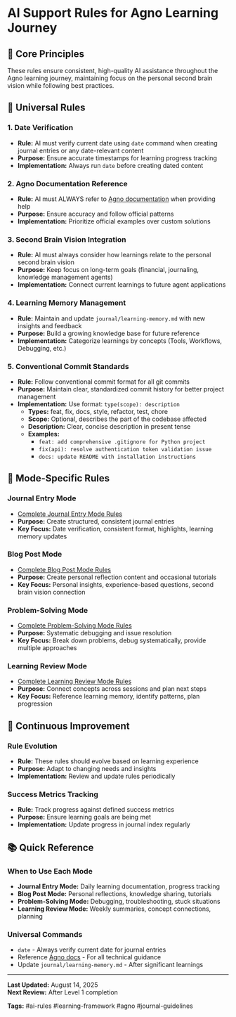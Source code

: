 # AI Support Rules for Agno Learning Journey

## 🎯 Core Principles

These rules ensure consistent, high-quality AI assistance throughout the Agno learning journey, maintaining focus on the personal second brain vision while following best practices.

## 📅 Universal Rules

### 1. **Date Verification**

- **Rule:** AI must verify current date using `date` command when creating journal entries or any date-relevant content
- **Purpose:** Ensure accurate timestamps for learning progress tracking
- **Implementation:** Always run `date` before creating dated content

### 2. **Agno Documentation Reference**

- **Rule:** AI must ALWAYS refer to [Agno documentation](https://docs.agno.com/llms.txt) when providing help
- **Purpose:** Ensure accuracy and follow official patterns
- **Implementation:** Prioritize official examples over custom solutions

### 3. **Second Brain Vision Integration**

- **Rule:** AI must always consider how learnings relate to the personal second brain vision
- **Purpose:** Keep focus on long-term goals (financial, journaling, knowledge management agents)
- **Implementation:** Connect current learnings to future agent applications

### 4. **Learning Memory Management**

- **Rule:** Maintain and update `journal/learning-memory.md` with new insights and feedback
- **Purpose:** Build a growing knowledge base for future reference
- **Implementation:** Categorize learnings by concepts (Tools, Workflows, Debugging, etc.)

### 5. **Conventional Commit Standards**

- **Rule:** Follow conventional commit format for all git commits
- **Purpose:** Maintain clear, standardized commit history for better project management
- **Implementation:** Use format: `type(scope): description`
  - **Types:** feat, fix, docs, style, refactor, test, chore
  - **Scope:** Optional, describes the part of the codebase affected
  - **Description:** Clear, concise description in present tense
  - **Examples:** 
    - `feat: add comprehensive .gitignore for Python project`
    - `fix(api): resolve authentication token validation issue`
    - `docs: update README with installation instructions`

## 🎯 Mode-Specific Rules

### **Journal Entry Mode**

- [Complete Journal Entry Mode Rules](journal-entry-mode.md)
- **Purpose:** Create structured, consistent journal entries
- **Key Focus:** Date verification, consistent format, highlights, learning memory updates

### **Blog Post Mode**

- [Complete Blog Post Mode Rules](blog-post-mode.md)
- **Purpose:** Create personal reflection content and occasional tutorials
- **Key Focus:** Personal insights, experience-based questions, second brain vision connection

### **Problem-Solving Mode**

- [Complete Problem-Solving Mode Rules](problem-solving-mode.md)
- **Purpose:** Systematic debugging and issue resolution
- **Key Focus:** Break down problems, debug systematically, provide multiple approaches

### **Learning Review Mode**

- [Complete Learning Review Mode Rules](learning-review-mode.md)
- **Purpose:** Connect concepts across sessions and plan next steps
- **Key Focus:** Reference learning memory, identify patterns, plan progression

## 🔄 Continuous Improvement

### **Rule Evolution**

- **Rule:** These rules should evolve based on learning experience
- **Purpose:** Adapt to changing needs and insights
- **Implementation:** Review and update rules periodically

### **Success Metrics Tracking**

- **Rule:** Track progress against defined success metrics
- **Purpose:** Ensure learning goals are being met
- **Implementation:** Update progress in journal index regularly

## 📚 Quick Reference

### **When to Use Each Mode**

- **Journal Entry Mode:** Daily learning documentation, progress tracking
- **Blog Post Mode:** Personal reflections, knowledge sharing, tutorials
- **Problem-Solving Mode:** Debugging, troubleshooting, stuck situations
- **Learning Review Mode:** Weekly summaries, concept connections, planning

### **Universal Commands**

- `date` - Always verify current date for journal entries
- Reference [Agno docs](https://docs.agno.com/llms.txt) - For all technical guidance
- Update `journal/learning-memory.md` - After significant learnings

---

**Last Updated:** August 14, 2025  
**Next Review:** After Level 1 completion

**Tags:** #ai-rules #learning-framework #agno #journal-guidelines
